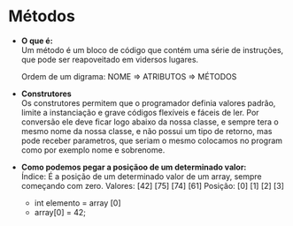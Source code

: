 # Métodos

- **O que é:**  
  Um método é um bloco de código que contém uma série de instruções, que pode ser reapoveitado
  em vidersos lugares.

  Ordem de um digrama: NOME => ATRIBUTOS => MÉTODOS

- **Construtores**  
  Os construtores permitem que o programador definia valores 
  padrão, limite a instanciação e grave códigos flexíveis e fáceis de ler.
  Por conversão ele deve ficar logo abaixo da nossa classe, e sempre tera o mesmo nome da nossa classe, e não possui um tipo de retorno, mas pode receber parametros, que seriam o mesmo colocamos no program
  como por exemplo nome e sobrenome.

- **Como podemos pegar a posiçãoo de um determinado valor:**  
  Índice: É a posição de um determinado valor de um array, sempre começando com zero.
  Valores: [42] [75] [74] [61]
  Posição: [0]  [1]  [2]  [3]
  - int elemento = array [0]
  - array[0] = 42;
